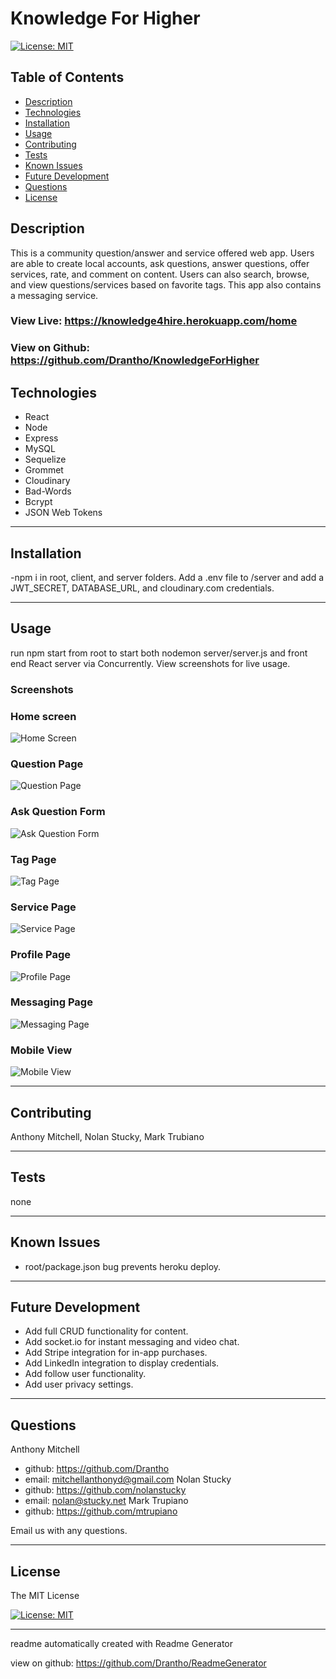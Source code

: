 # Knowledge For Higher 

  [![License: MIT](https://img.shields.io/badge/License-MIT-yellow.svg)](https://opensource.org/licenses/MIT)

  ## Table of Contents
  - [Description](#description)
  - [Technologies](#technologies)
  - [Installation](#installation)
  - [Usage](#usage)
  - [Contributing](#contributing)
  - [Tests](#tests)
  - [Known Issues](#known-issues)
  - [Future Development](#future-development)
  - [Questions](#questions)
  - [License](#license)
  ## Description

  This is a community question/answer and service offered web app. Users are able to create local accounts, ask questions, answer questions, offer services, rate, and comment on content. Users can also search, browse, and view questions/services based on favorite tags. This app also contains a messaging service.

  ### View Live: https://knowledge4hire.herokuapp.com/home
  ### View on Github: https://github.com/Drantho/KnowledgeForHigher

  ## Technologies
  - React
  - Node
  - Express
  - MySQL
  - Sequelize
  - Grommet
  - Cloudinary
  - Bad-Words
  - Bcrypt
  - JSON Web Tokens
  

  -------------------------------------------------------------------------------

  ## Installation 

  

  -npm i in root, client, and server folders. Add a .env file to /server and add a JWT_SECRET, DATABASE_URL, and cloudinary.com credentials.

  -------------------------------------------------------------------------------

  ## Usage 

  

  run npm start from root to start both nodemon server/server.js and front end React server via Concurrently. View screenshots for live usage.

  ### Screenshots

  ### Home screen
  ![Home Screen](./screenshot1.png?raw=true "Home Screen")

  ### Question Page
  ![Question Page](./screenshot2.png?raw=true "Question Page")

  ### Ask Question Form
  ![Ask Question Form](./screenshot3.png?raw=true "Ask Question Form")

  ### Tag Page
  ![Tag Page](./screenshot4.png?raw=true "Tag Page")

  ### Service Page
  ![Service Page](./screenshot5.png?raw=true "Service Page")

  ### Profile Page
  ![Profile Page](./screenshot6.png?raw=true "Profile Page")

  ### Messaging Page
  ![Messaging Page](./screenshot7.png?raw=true "Messaging Page")

  ### Mobile View
  ![Mobile View](./screenshot7.png?raw=true "Mobile View")

  -------------------------------------------------------------------------------

  ## Contributing 

  

  Anthony Mitchell, Nolan Stucky, Mark Trubiano

  -------------------------------------------------------------------------------

  ## Tests 

  none 

  -------------------------------------------------------------------------------

  ## Known Issues 

  - root/package.json bug prevents heroku deploy. 

  -------------------------------------------------------------------------------

  ## Future Development 

  - Add full CRUD functionality for content. 
-  Add socket.io for instant messaging and video chat. 
-  Add Stripe integration for in-app purchases. 
-  Add LinkedIn integration to display credentials. 
-  Add follow user functionality. 
-  Add user privacy settings. 

  -------------------------------------------------------------------------------

  ## Questions
  Anthony Mitchell
  - github: https://github.com/Drantho 
  - email: mitchellanthonyd@gmail.com
  Nolan Stucky
  - github: https://github.com/nolanstucky
  - email: nolan@stucky.net
  Mark Trupiano
  - github: https://github.com/mtrupiano

  Email us with any questions. 

  -------------------------------------------------------------------------------

  
  ## License 
 
The MIT License 

[![License: MIT](https://img.shields.io/badge/License-MIT-yellow.svg)](https://opensource.org/licenses/MIT) 

  
  ------------------------------------------------------------------------------

   readme automatically created with Readme Generator 

   view on github: https://github.com/Drantho/ReadmeGenerator
